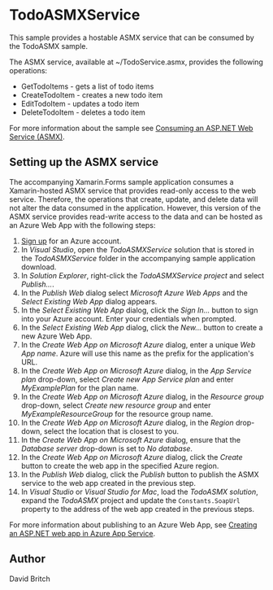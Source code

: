 TodoASMXService
===============

This sample provides a hostable ASMX service that can be consumed by the TodoASMX sample.

The ASMX service, available at ~/TodoService.asmx, provides the following operations:

- GetTodoItems - gets a list of todo items
- CreateTodoItem - creates a new todo item
- EditTodoItem - updates a todo item
- DeleteTodoItem - deletes a todo item

For more information about the sample see [Consuming an ASP.NET Web Service (ASMX)](http://developer.xamarin.com/guides/cross-platform/xamarin-forms/web-services/consuming/asmx/).

Setting up the ASMX service
---------------------------

The accompanying Xamarin.Forms sample application consumes a Xamarin-hosted ASMX service that provides read-only access to the web service. Therefore, the operations that create, update, and delete data will not alter the data consumed in the application. However, this version of the ASMX service provides read-write access to the data and can be hosted as an Azure Web App with the following steps:

1. [Sign up](https://account.windowsazure.com/signup) for an Azure account.
1. In *Visual Studio*, open the *TodoASMXService* solution that is stored in the *TodoASMXService* folder in the accompanying sample application download.
1. In *Solution Explorer*, right-click the *TodoASMXService project* and select *Publish...*.
1. In the *Publish Web* dialog select *Microsoft Azure Web Apps* and the *Select Existing Web App* dialog appears.
1. In the *Select Existing Web App* dialog, click the *Sign In...* button to sign into your Azure account. Enter your credentials when prompted.
1. In the *Select Existing Web App* dialog, click the *New...* button to create a new Azure Web App.
1. In the *Create Web App on Microsoft Azure* dialog, enter a unique *Web App name*. Azure will use this name as the prefix for the application's URL.
1. In the *Create Web App on Microsoft Azure* dialog, in the *App Service plan* drop-down, select *Create new App Service plan* and enter *MyExamplePlan* for the plan name.
1. In the *Create Web App on Microsoft Azure* dialog, in the *Resource group* drop-down, select *Create new resource group* and enter *MyExampleResourceGroup* for the resource group name.
1. In the *Create Web App on Microsoft Azure* dialog, in the *Region* drop-down, select the location that is closest to you.
1. In the *Create Web App on Microsoft Azure* dialog, ensure that the *Database server* drop-down is set to *No database*.
1. In the *Create Web App on Microsoft Azure* dialog, click the *Create* button to create the web app in the specified Azure region.
1. In the *Publish Web* dialog, click the *Publish* button to publish the ASMX service to the web app created in the previous step.
1. In *Visual Studio* or *Visual Studio for Mac*, load the *TodoASMX solution*, expand the *TodoASMX* project and update the `Constants.SoapUrl` property to the address of the web app created in the previous steps.

For more information about publishing to an Azure Web App, see [Creating an ASP.NET web app in Azure App Service](https://azure.microsoft.com/en-gb/documentation/articles/web-sites-dotnet-get-started/#create-an-aspnet-web-application).

Author
------

David Britch

